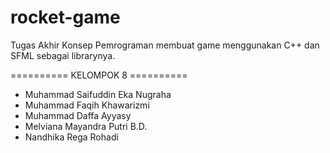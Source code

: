 # rocket-game
Tugas Akhir Konsep Pemrograman membuat game menggunakan C++ dan SFML sebagai librarynya.

========== KELOMPOK 8 ========== 
- Muhammad Saifuddin Eka Nugraha
- Muhammad Faqih Khawarizmi
- Muhammad Daffa Ayyasy
- Melviana Mayandra Putri B.D.
- Nandhika Rega Rohadi

